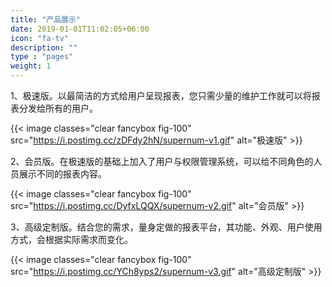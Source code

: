 ```yaml
---
title: "产品展示"
date: 2019-01-01T11:02:05+06:00
icon: "fa-tv"
description: ""
type : "pages"
weight: 1
---
```


1、极速版。以最简洁的方式给用户呈现报表，您只需少量的维护工作就可以将报表分发给所有的用户。  

{{< image classes="clear fancybox fig-100" src="https://i.postimg.cc/zDFdy2hN/supernum-v1.gif" alt="极速版" >}}
<br>

2、会员版。在极速版的基础上加入了用户与权限管理系统，可以给不同角色的人员展示不同的报表内容。 

{{< image classes="clear fancybox fig-100" src="https://i.postimg.cc/DyfxLQQX/supernum-v2.gif" alt="会员版" >}}
<br>

3、高级定制版。结合您的需求，量身定做的报表平台，其功能、外观、用户使用方式，会根据实际需求而变化。  

{{< image classes="clear fancybox fig-100" src="https://i.postimg.cc/YCh8yps2/supernum-v3.gif" alt="高级定制版" >}}  
